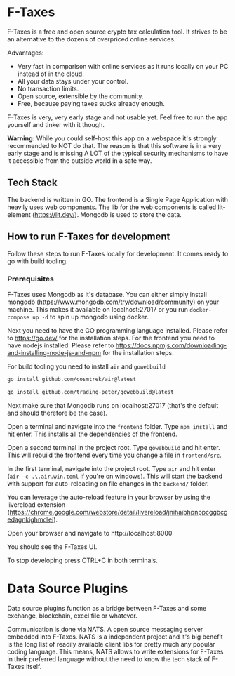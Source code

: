 # F-Taxes

F-Taxes is a free and open source crypto tax calculation tool.
It strives to be an alternative to the dozens of overpriced online services.

Advantages:
- Very fast in comparison with online services as it runs locally on your PC instead of in the cloud.
- All your data stays under your control.
- No transaction limits.
- Open source, extensible by the community.
- Free, because paying taxes sucks already enough.

F-Taxes is very, very early stage and not usable yet. Feel free to run the app yourself and tinker with it though.

**Warning:** While you could self-host this app on a webspace it's strongly recommended to NOT do that.
The reason is that this software is in a very early stage and is missing A LOT of the typical
security mechanisms to have it accessible from the outside world in a safe way.

## Tech Stack

The backend is written in GO. The frontend is a Single Page Application with heavily uses web components.
The lib for the web components is called lit-element (https://lit.dev/).
Mongodb is used to store the data.

## How to run F-Taxes for development

Follow these steps to run F-Taxes locally for development. It comes ready to go with build tooling.

### Prerequisites

F-Taxes uses Mongodb as it's database. You can either simply install mongodb (https://www.mongodb.com/try/download/community) on your machine.
This makes it available on localhost:27017 or you run `docker-compose up -d` to spin up mongodb using docker.

Next you need to have the GO programming language installed. Please refer to https://go.dev/ for the installation steps.
For the frontend you need to have nodejs installed. Please refer to https://docs.npmjs.com/downloading-and-installing-node-js-and-npm for the installation steps.

For build tooling you need to install `air` and `gowebbuild`

```bash
go install github.com/cosmtrek/air@latest
```

```bash
go install github.com/trading-peter/gowebbuild@latest
```

Next make sure that Mongodb runs on localhost:27017 (that's the default and should therefore be the case).

Open a terminal and navigate into the `frontend` folder.
Type `npm install` and hit enter. This installs all the dependencies of the frontend.

Open a second terminal in the project root.
Type `gowebbuild` and hit enter. This will rebuild the frontend every time you change a file in `frontend/src`.

In the first terminal, navigate into the project root.
Type `air` and hit enter (`air -c .\.air.win.toml` if you're on windows). This will start the backend with support for auto-reloading on file changes in the `backend/` folder.

You can leverage the auto-reload feature in your browser by using the livereload extension (https://chrome.google.com/webstore/detail/livereload/jnihajbhpnppcggbcgedagnkighmdlei).

Open your browser and navigate to http://localhost:8000

You should see the F-Taxes UI.

To stop developing press CTRL+C in both terminals.

# Data Source Plugins

Data source plugins function as a bridge between F-Taxes and some exchange, blockchain, excel file or whatever.

Communication is done via NATS. A open source messaging server embedded into F-Taxes.
NATS is a independent project and it's big benefit is the long list of readily available client libs for pretty much any popular coding language.
This means, NATS allows to write extensions for F-Taxes in their preferred language without the need to know the tech stack of F-Taxes itself.

